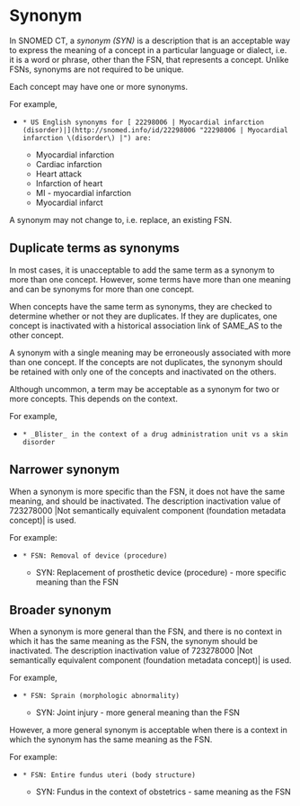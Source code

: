 # Synonym

In SNOMED CT, a  _synonym (SYN)_ is a description that is an acceptable way to express the meaning of a concept in a particular language or dialect, i.e. it is a word or phrase, other than the FSN, that represents a concept. Unlike FSNs, synonyms are not required to be unique. 

Each concept may have one or more synonyms. 

For example,

  *     * US English synonyms for [ 22298006 | Myocardial infarction (disorder)|](http://snomed.info/id/22298006 "22298006 | Myocardial infarction \(disorder\) |") are: 
      * Myocardial infarction
      * Cardiac infarction
      * Heart attack
      * Infarction of heart
      * MI - myocardial infarction
      * Myocardial infarct

A synonym may not change to, i.e. replace, an existing FSN.

## Duplicate terms as synonyms

In most cases, it is unacceptable to add the same term as a synonym to more than one concept. However, some terms have more than one meaning and can be synonyms for more than one concept.   

When concepts have the same term as synonyms, they are checked to determine whether or not they are duplicates. If they are duplicates, one concept is inactivated with a historical association link of SAME_AS to the other concept.

A synonym with a single meaning may be erroneously associated with more than one concept. If the concepts are not duplicates, the synonym should be retained with only one of the concepts and inactivated on the others.

Although uncommon, a term may be acceptable as a synonym for two or more concepts. This depends on the context.

For example,

  *     * _Blister_ in the context of a drug administration unit vs a skin disorder

## Narrower synonym

When a synonym is more specific than the FSN, it does not have the same meaning, and should be inactivated. The description inactivation value of 723278000 |Not semantically equivalent component (foundation metadata concept)| is used.

For example: 

  *     * FSN: Removal of device (procedure)
    * SYN: Replacement of prosthetic device (procedure) - more specific meaning than the FSN

## Broader synonym

When a synonym is more general than the FSN, and there is no context in which it has the same meaning as the FSN, the synonym should be inactivated. The description inactivation value of 723278000 |Not semantically equivalent component (foundation metadata concept)| is used.

For example, 

  *     * FSN: Sprain (morphologic abnormality)
    * SYN: Joint injury - more general meaning than the FSN

However, a more general synonym is acceptable when there is a context in which the synonym has the same meaning as the FSN.

For example:

  *     * FSN: Entire fundus uteri (body structure)
    * SYN: Fundus in the context of obstetrics - same meaning as the FSN

